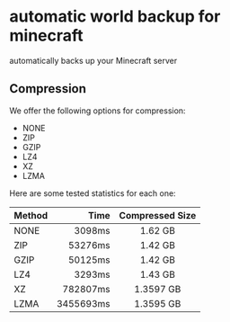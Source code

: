 # automatic world backup for minecraft

automatically backs up your Minecraft server

## Compression
We offer the following options for compression:  
- NONE  
- ZIP
- GZIP
- LZ4
- XZ
- LZMA

Here are some tested statistics for each one:  

| Method |      Time | Compressed Size |
|--------|----------:|:---------------:|
| NONE   |    3098ms |     1.62 GB     |
| ZIP    |   53276ms |     1.42 GB     |
| GZIP   |   50125ms |     1.42 GB     |
| LZ4    |    3293ms |     1.43 GB     |
| XZ     |  782807ms |    1.3597 GB    |
| LZMA   | 3455693ms |    1.3595 GB    |



